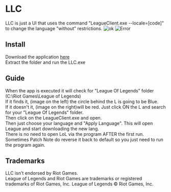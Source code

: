 # LLC
LLC is just a UI that uses the command "LeagueClient.exe --locale=[code]" to change the language "without" restrictions.
![ok](https://user-images.githubusercontent.com/35634158/114990580-f22a2d00-9e98-11eb-836f-0d71e3a3e895.PNG)
![Error](https://user-images.githubusercontent.com/35634158/114990658-0837ed80-9e99-11eb-82f5-a912abb82e08.PNG)  


## Install
Download the application [here](https://github.com/Super99Master/LLC/releases/tag/1.0.0)  
Extract the folder and run the LLC.exe

## Guide
When the app is executed it will check for "League Of Legends" folder (C:\Riot Games\League of Legends)   
If it finds it, (image on the left) the circle behind the L is going to be Blue.  
If it doesn't it, (image on the right)will be red. Just click ON the L and search for your "League Of Legends" folder.  
  Then click on the LeagueClient.exe and open.  
Then just choose your language and "Apply Language".
This will open League and start downloading the new lang.  
There is no need to open LoL via the program AFTER the first run.  
Sometimes Patch Note do reverse it back to default so you just need to run the program again.

## Trademarks
LLC isn't endorsed by Riot Games.  
League of Legends and Riot Games are trademarks or registered trademarks of Riot Games, Inc. League of Legends © Riot Games, Inc.  

